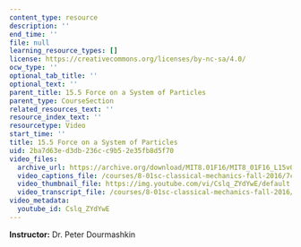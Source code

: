 ```yaml
---
content_type: resource
description: ''
end_time: ''
file: null
learning_resource_types: []
license: https://creativecommons.org/licenses/by-nc-sa/4.0/
ocw_type: ''
optional_tab_title: ''
optional_text: ''
parent_title: 15.5 Force on a System of Particles
parent_type: CourseSection
related_resources_text: ''
resource_index_text: ''
resourcetype: Video
start_time: ''
title: 15.5 Force on a System of Particles
uid: 2ba7d63e-d3db-236c-c9b5-2e35fb8d5f70
video_files:
  archive_url: https://archive.org/download/MIT8.01F16/MIT8_01F16_L15v05_360p.mp4
  video_captions_file: /courses/8-01sc-classical-mechanics-fall-2016/7c4afbe6566a5b87a49518f39b10c387_Cslq_ZYdYwE.vtt
  video_thumbnail_file: https://img.youtube.com/vi/Cslq_ZYdYwE/default.jpg
  video_transcript_file: /courses/8-01sc-classical-mechanics-fall-2016/2547bcdb38901fffde7f7c8acf6ff31b_Cslq_ZYdYwE.pdf
video_metadata:
  youtube_id: Cslq_ZYdYwE
---
```


**Instructor:** Dr. Peter Dourmashkin

